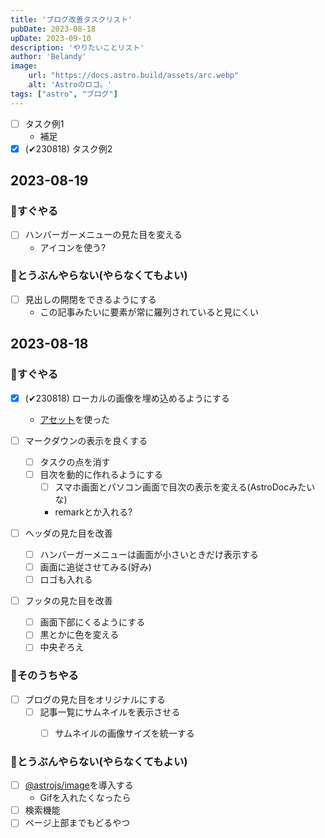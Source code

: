 ```yaml
---
title: 'ブログ改善タスクリスト'
pubDate: 2023-08-18
upDate: 2023-09-10
description: 'やりたいことリスト'
author: 'Belandy'
image:
    url: "https://docs.astro.build/assets/arc.webp"
    alt: 'Astroのロゴ。'
tags: ["astro", "ブログ"]
---
```


- [ ] タスク例1
  - 補足
- [x] (✔230818) タスク例2

## 2023-08-19
### 🚀すぐやる
- [ ] ハンバーガーメニューの見た目を変える
  - アイコンを使う?

### 🐢とうぶんやらない(やらなくてもよい)
- [ ] 見出しの開閉をできるようにする
  - この記事みたいに要素が常に羅列されていると見にくい


## 2023-08-18
### 🚀すぐやる
- [x] (✔230818) ローカルの画像を埋め込めるようにする
  - [アセット](https://docs.astro.build/ja/guides/assets/)を使った

- [ ] マークダウンの表示を良くする
  - [ ] タスクの点を消す
  - [ ] 目次を動的に作れるようにする
    - [ ] スマホ画面とパソコン画面で目次の表示を変える(AstroDocみたいな)
    - remarkとか入れる?

- [ ] ヘッダの見た目を改善
  - [ ] ハンバーガーメニューは画面が小さいときだけ表示する
  - [ ] 画面に追従させてみる(好み)
  - [ ] ロゴも入れる

- [ ] フッタの見た目を改善
  - [ ] 画面下部にくるようにする
  - [ ] 黒とかに色を変える
  - [ ] 中央ぞろえ

### 👀そのうちやる
- [ ] ブログの見た目をオリジナルにする
  - [ ] 記事一覧にサムネイルを表示させる
    - [ ] サムネイルの画像サイズを統一する


### 🐢とうぶんやらない(やらなくてもよい)
- [ ] [@astrojs/image](https://docs.astro.build/ja/guides/integrations-guide/image/)を導入する
  - Gifを入れたくなったら
- [ ] 検索機能
- [ ] ページ上部までもどるやつ
